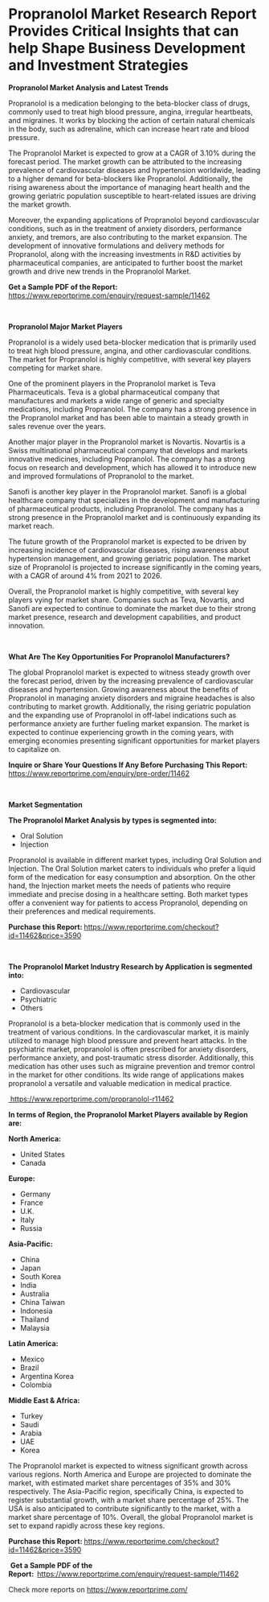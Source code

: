 <p><h1>Propranolol Market Research Report Provides Critical Insights that can help Shape Business Development and Investment Strategies</h1></p><p><strong>Propranolol Market Analysis and Latest Trends</strong></p>
<p><p>Propranolol is a medication belonging to the beta-blocker class of drugs, commonly used to treat high blood pressure, angina, irregular heartbeats, and migraines. It works by blocking the action of certain natural chemicals in the body, such as adrenaline, which can increase heart rate and blood pressure.</p><p>The Propranolol Market is expected to grow at a CAGR of 3.10% during the forecast period. The market growth can be attributed to the increasing prevalence of cardiovascular diseases and hypertension worldwide, leading to a higher demand for beta-blockers like Propranolol. Additionally, the rising awareness about the importance of managing heart health and the growing geriatric population susceptible to heart-related issues are driving the market growth.</p><p>Moreover, the expanding applications of Propranolol beyond cardiovascular conditions, such as in the treatment of anxiety disorders, performance anxiety, and tremors, are also contributing to the market expansion. The development of innovative formulations and delivery methods for Propranolol, along with the increasing investments in R&D activities by pharmaceutical companies, are anticipated to further boost the market growth and drive new trends in the Propranolol Market.</p></p>
<p><strong>Get a Sample PDF of the Report:&nbsp;</strong> <a href="https://www.reportprime.com/enquiry/request-sample/11462">https://www.reportprime.com/enquiry/request-sample/11462</a></p>
<p>&nbsp;</p>
<p><strong>Propranolol Major Market Players</strong></p>
<p><p>Propranolol is a widely used beta-blocker medication that is primarily used to treat high blood pressure, angina, and other cardiovascular conditions. The market for Propranolol is highly competitive, with several key players competing for market share.</p><p>One of the prominent players in the Propranolol market is Teva Pharmaceuticals. Teva is a global pharmaceutical company that manufactures and markets a wide range of generic and specialty medications, including Propranolol. The company has a strong presence in the Propranolol market and has been able to maintain a steady growth in sales revenue over the years.</p><p>Another major player in the Propranolol market is Novartis. Novartis is a Swiss multinational pharmaceutical company that develops and markets innovative medicines, including Propranolol. The company has a strong focus on research and development, which has allowed it to introduce new and improved formulations of Propranolol to the market.</p><p>Sanofi is another key player in the Propranolol market. Sanofi is a global healthcare company that specializes in the development and manufacturing of pharmaceutical products, including Propranolol. The company has a strong presence in the Propranolol market and is continuously expanding its market reach.</p><p>The future growth of the Propranolol market is expected to be driven by increasing incidence of cardiovascular diseases, rising awareness about hypertension management, and growing geriatric population. The market size of Propranolol is projected to increase significantly in the coming years, with a CAGR of around 4% from 2021 to 2026.</p><p>Overall, the Propranolol market is highly competitive, with several key players vying for market share. Companies such as Teva, Novartis, and Sanofi are expected to continue to dominate the market due to their strong market presence, research and development capabilities, and product innovation.</p></p>
<p>&nbsp;</p>
<p><strong>What Are The Key Opportunities For Propranolol Manufacturers?</strong></p>
<p><p>The global Propranolol market is expected to witness steady growth over the forecast period, driven by the increasing prevalence of cardiovascular diseases and hypertension. Growing awareness about the benefits of Propranolol in managing anxiety disorders and migraine headaches is also contributing to market growth. Additionally, the rising geriatric population and the expanding use of Propranolol in off-label indications such as performance anxiety are further fueling market expansion. The market is expected to continue experiencing growth in the coming years, with emerging economies presenting significant opportunities for market players to capitalize on.</p></p>
<p><strong>Inquire or Share Your Questions If Any Before Purchasing This Report:</strong> <a href="https://www.reportprime.com/enquiry/pre-order/11462">https://www.reportprime.com/enquiry/pre-order/11462</a></p>
<p>&nbsp;</p>
<p><strong>Market Segmentation</strong></p>
<p><strong>The Propranolol Market Analysis by types is segmented into:</strong></p>
<p><ul><li>Oral Solution</li><li>Injection</li></ul></p>
<p><p>Propranolol is available in different market types, including Oral Solution and Injection. The Oral Solution market caters to individuals who prefer a liquid form of the medication for easy consumption and absorption. On the other hand, the Injection market meets the needs of patients who require immediate and precise dosing in a healthcare setting. Both market types offer a convenient way for patients to access Propranolol, depending on their preferences and medical requirements.</p></p>
<p><strong>Purchase this Report:&nbsp;</strong><a href="https://www.reportprime.com/checkout?id=11462&price=3590">https://www.reportprime.com/checkout?id=11462&price=3590</a></p>
<p>&nbsp;</p>
<p><strong>The Propranolol Market Industry Research by Application is segmented into:</strong></p>
<p><ul><li>Cardiovascular</li><li>Psychiatric</li><li>Others</li></ul></p>
<p><p>Propranolol is a beta-blocker medication that is commonly used in the treatment of various conditions. In the cardiovascular market, it is mainly utilized to manage high blood pressure and prevent heart attacks. In the psychiatric market, propranolol is often prescribed for anxiety disorders, performance anxiety, and post-traumatic stress disorder. Additionally, this medication has other uses such as migraine prevention and tremor control in the market for other conditions. Its wide range of applications makes propranolol a versatile and valuable medication in medical practice.</p></p>
<p><a href="https://www.reportprime.com/propranolol-r11462">&nbsp;https://www.reportprime.com/propranolol-r11462</a></p>
<p><strong>In terms of Region, the Propranolol Market Players available by Region are:</strong></p>
<p>
    <p> <strong> North America: </strong>
        <ul>
            <li>United States</li>
            <li>Canada</li>
        </ul>
        </p> 
    <p> <strong> Europe: </strong>
        <ul>
            <li>Germany</li>
            <li>France</li>
            <li>U.K.</li>
            <li>Italy</li>
            <li>Russia</li>
        </ul>
        </p> 
    <p> <strong> Asia-Pacific: </strong>
        <ul>
            <li>China</li>
            <li>Japan</li>
            <li>South Korea</li>
            <li>India</li>
            <li>Australia</li>
            <li>China Taiwan</li>
            <li>Indonesia</li>
            <li>Thailand</li>
            <li>Malaysia</li>
        </ul>
        </p> 
    <p> <strong> Latin America: </strong>
        <ul>
            <li>Mexico</li>
            <li>Brazil</li>
            <li>Argentina Korea</li>
            <li>Colombia</li>
        </ul>
        </p> 
    <p> <strong> Middle East & Africa: </strong>
        <ul>
            <li>Turkey</li>
            <li>Saudi</li>
            <li>Arabia</li>
            <li>UAE</li>
            <li>Korea</li>
        </ul>
    </p>
    </p>
<p><p>The Propranolol market is expected to witness significant growth across various regions. North America and Europe are projected to dominate the market, with estimated market share percentages of 35% and 30% respectively. The Asia-Pacific region, specifically China, is expected to register substantial growth, with a market share percentage of 25%. The USA is also anticipated to contribute significantly to the market, with a market share percentage of 10%. Overall, the global Propranolol market is set to expand rapidly across these key regions.</p></p>
<p><strong>Purchase this Report: </strong><a href="https://www.reportprime.com/checkout?id=11462&price=3590">https://www.reportprime.com/checkout?id=11462&price=3590</a></p>
<p>&nbsp;<strong>Get a Sample PDF of the Report:&nbsp;&nbsp;</strong><a href="https://www.reportprime.com/enquiry/request-sample/11462">https://www.reportprime.com/enquiry/request-sample/11462</a></p>
<p><strong></strong></p>
<p>Check more reports on <a href="https://www.reportprime.com/">https://www.reportprime.com/</a></p>